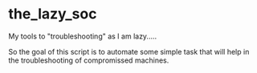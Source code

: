 # the_lazy_soc
My tools to "troubleshooting" as I am lazy.....

So the goal of this script is to automate some simple task that will help in the troubleshooting of compromissed machines.
